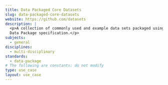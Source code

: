 ```yaml
---
title: Data Packaged Core Datasets
slug: data-packaged-core-datasets
website: https://github.com/datasets
description: |
  <p>A collection of commonly used and example data sets packaged using the
  Data Package specification.</p>
subjects:
  - general
disciplines:
  - multi-disciplinary
standards:
  - data-package
# The following are constants: do not modify
type: use_case
layout: use_case
---
```

